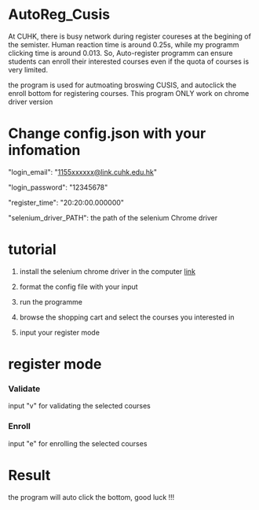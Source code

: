 # AutoReg_Cusis
At CUHK, there is busy network during register coureses at the begining of the semister. Human reaction time is around 0.25s, while my programm clicking time is around 0.013. So, Auto-register programm can ensure students 
can enroll their interested courses even if the quota of courses is very limited.


the program is used for autmoating broswing CUSIS, and autoclick the enroll bottom for registering courses.
This program ONLY work on chrome driver version
# Change config.json with your infomation
"login_email": "1155xxxxxx@link.cuhk.edu.hk"

"login_password": "12345678"

"register_time": "20:20:00.000000"

"selenium_driver_PATH": the path of the selenium Chrome driver

# tutorial
1. install the selenium chrome driver in the computer [link](https://chromedriver.chromium.org/downloads)

2. format the config file with your input

3. run the programme

4. browse the shopping cart and select the courses you interested in

5. input your register mode

# register mode
### Validate
input "v" for validating the selected courses
### Enroll
input "e" for enrolling the selected courses

# Result
the program will auto click the bottom, good luck !!!